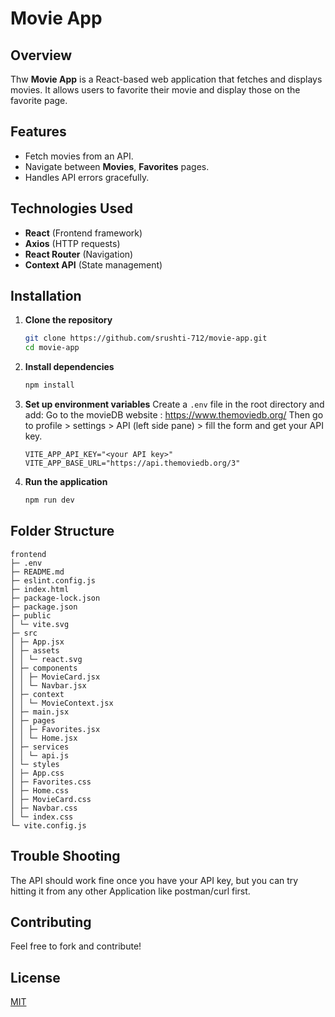 # Movie App

## Overview

Thw **Movie App** is a React-based web application that fetches and displays movies. It allows users to favorite their movie and display those on the favorite page.

## Features

- Fetch movies from an API.
- Navigate between **Movies**, **Favorites** pages.
- Handles API errors gracefully.

## Technologies Used

- **React** (Frontend framework)
- **Axios** (HTTP requests)
- **React Router** (Navigation)
- **Context API** (State management)

## Installation

1. **Clone the repository**

   ```sh
   git clone https://github.com/srushti-712/movie-app.git
   cd movie-app
   ```

2. **Install dependencies**

   ```sh
   npm install
   ```

3. **Set up environment variables**
   Create a `.env` file in the root directory and add:
   Go to the movieDB website : https://www.themoviedb.org/
   Then go to profile > settings > API (left side pane) > fill the form and get your API key.

   ```env
   VITE_APP_API_KEY="<your API key>"
   VITE_APP_BASE_URL="https://api.themoviedb.org/3"
   ```

4. **Run the application**
   ```sh
   npm run dev
   ```

## Folder Structure

```
frontend
├─ .env
├─ README.md
├─ eslint.config.js
├─ index.html
├─ package-lock.json
├─ package.json
├─ public
│ └─ vite.svg
├─ src
│ ├─ App.jsx
│ ├─ assets
│ │ └─ react.svg
│ ├─ components
│ │ ├─ MovieCard.jsx
│ │ └─ Navbar.jsx
│ ├─ context
│ │ └─ MovieContext.jsx
│ ├─ main.jsx
│ ├─ pages
│ │ ├─ Favorites.jsx
│ │ └─ Home.jsx
│ ├─ services
│ │ └─ api.js
│ └─ styles
│ ├─ App.css
│ ├─ Favorites.css
│ ├─ Home.css
│ ├─ MovieCard.css
│ ├─ Navbar.css
│ └─ index.css
└─ vite.config.js

```

## Trouble Shooting

The API should work fine once you have your API key, but you can try hitting it from any other Application like postman/curl first.

## Contributing

Feel free to fork and contribute!

## License

[MIT](LICENSE)
